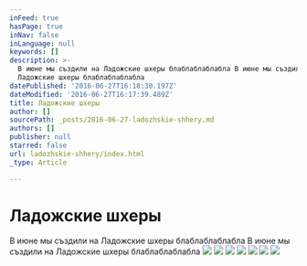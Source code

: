 ```yaml
---
inFeed: true
hasPage: true
inNav: false
inLanguage: null
keywords: []
description: >-
  В июне мы създили на Ладожские шхеры блаблаблаблабла В июне мы създили на
  Ладожские шхеры блаблаблаблабла
datePublished: '2016-06-27T16:18:30.197Z'
dateModified: '2016-06-27T16:17:39.489Z'
title: Ладожские шхеры
author: []
sourcePath: _posts/2016-06-27-ladozhskie-shhery.md
authors: []
publisher: null
starred: false
url: ladozhskie-shhery/index.html
_type: Article

---
```

# Ладожские шхеры

В июне мы създили на Ладожские шхеры блаблаблаблабла В июне мы създили на Ладожские шхеры блаблаблаблабла
![](https://the-grid-user-content.s3-us-west-2.amazonaws.com/c2ac1548-3182-440d-92d4-e9a42b2e1db5.jpg)
![](https://the-grid-user-content.s3-us-west-2.amazonaws.com/18fce654-39d9-425f-809f-d5415a8f2423.jpg)
![](https://the-grid-user-content.s3-us-west-2.amazonaws.com/3d6932cc-e40b-4897-b2a7-2fcf4004fea4.jpg)
![](https://the-grid-user-content.s3-us-west-2.amazonaws.com/db103a8d-c1e0-4cc3-832d-a71cb051259b.jpg)
![](https://the-grid-user-content.s3-us-west-2.amazonaws.com/371a8259-9ab0-4945-a38f-d0dc59e266c3.jpg)
![](https://the-grid-user-content.s3-us-west-2.amazonaws.com/c2e51b48-2114-411a-a639-2deb77d22219.jpg)
![](https://the-grid-user-content.s3-us-west-2.amazonaws.com/a962ed2f-0309-4544-b64c-70808803a9f5.jpg)

#